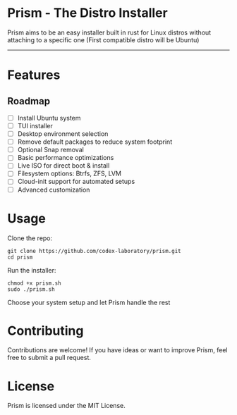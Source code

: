# Prism - The Distro Installer
Prism aims to be an easy installer built in rust for Linux distros without attaching to a specific one
(First compatible distro will be Ubuntu) 

---

# Features
## Roadmap

- [ ] Install Ubuntu system
- [ ] TUI installer
- [ ] Desktop environment selection
- [ ] Remove default packages to reduce system footprint
- [ ] Optional Snap removal
- [ ] Basic performance optimizations
- [ ] Live ISO for direct boot & install
- [ ] Filesystem options: Btrfs, ZFS, LVM
- [ ] Cloud-init support for automated setups
- [ ] Advanced customization

# Usage

Clone the repo: 
```
git clone https://github.com/codex-laboratory/prism.git
cd prism
```
Run the installer: 
```
chmod +x prism.sh
sudo ./prism.sh
```
Choose your system setup and let Prism handle the rest

# Contributing

Contributions are welcome! If you have ideas or want to improve Prism, feel free to submit a pull request.

# License

Prism is licensed under the MIT License.
